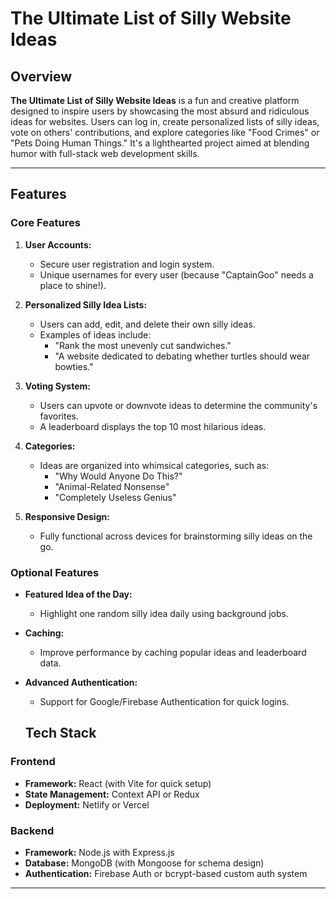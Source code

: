 # The Ultimate List of Silly Website Ideas

## Overview
**The Ultimate List of Silly Website Ideas** is a fun and creative platform designed to inspire users by showcasing the most absurd and ridiculous ideas for websites. Users can log in, create personalized lists of silly ideas, vote on others' contributions, and explore categories like "Food Crimes" or "Pets Doing Human Things." It's a lighthearted project aimed at blending humor with full-stack web development skills.

---

## Features
### Core Features
1. **User Accounts:**
   - Secure user registration and login system.
   - Unique usernames for every user (because "CaptainGoo" needs a place to shine!).

2. **Personalized Silly Idea Lists:**
   - Users can add, edit, and delete their own silly ideas.
   - Examples of ideas include:
     - "Rank the most unevenly cut sandwiches."
     - "A website dedicated to debating whether turtles should wear bowties."

3. **Voting System:**
   - Users can upvote or downvote ideas to determine the community's favorites.
   - A leaderboard displays the top 10 most hilarious ideas.

4. **Categories:**
   - Ideas are organized into whimsical categories, such as:
     - "Why Would Anyone Do This?"
     - "Animal-Related Nonsense"
     - "Completely Useless Genius"

5. **Responsive Design:**
   - Fully functional across devices for brainstorming silly ideas on the go.

### Optional Features
- **Featured Idea of the Day:**
  - Highlight one random silly idea daily using background jobs.
- **Caching:**
  - Improve performance by caching popular ideas and leaderboard data.
- **Advanced Authentication:**
  - Support for Google/Firebase Authentication for quick logins.


  ## Tech Stack
### Frontend
- **Framework:** React (with Vite for quick setup)
- **State Management:** Context API or Redux
- **Deployment:** Netlify or Vercel

### Backend
- **Framework:** Node.js with Express.js
- **Database:** MongoDB (with Mongoose for schema design)
- **Authentication:** Firebase Auth or bcrypt-based custom auth system


---